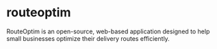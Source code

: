 # routeoptim
RouteOptim is an open-source, web-based application designed to help small businesses optimize their delivery routes efficiently.
